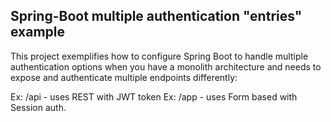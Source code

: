 ## Spring-Boot multiple authentication "entries" example

This project exemplifies how to configure Spring Boot to handle multiple authentication options when you have a monolith architecture and needs to expose and authenticate multiple endpoints differently:

Ex: /api - uses REST with JWT token
Ex: /app - uses Form based with Session auth.


